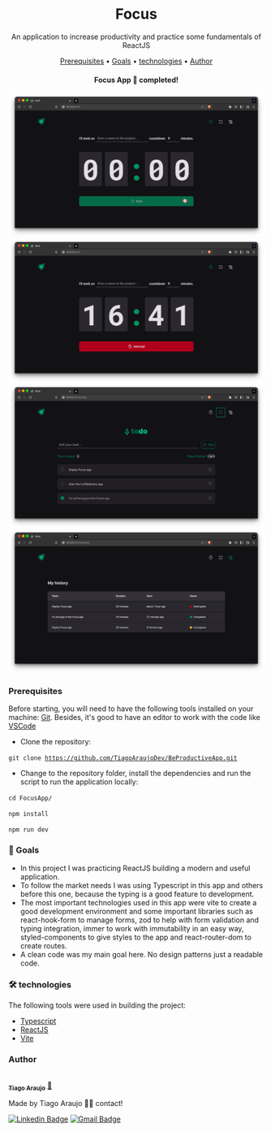 <h1 align="center">Focus</h1>
<p align="center">An application to increase productivity and practice some fundamentals of ReactJS</p>

<p align="center">
 <a href="#pre-requisitos">Prerequisites</a> •
 <a href="#objetivo">Goals</a> •
 <a href="#tecnologias">technologies</a> • 
 <a href="#autor">Author</a>
</p>
<h4 align="center"> 
    Focus App 🚀 completed!
</h4>

<img src="./public/project_screenshots/pic_1.png">

<img src="./public/project_screenshots/pic_2.png">

<img src="./public/project_screenshots/pic_3.png">

<img src="./public/project_screenshots/pic_4.png">

<h3 id="pre-requisitos">Prerequisites</h3>

Before starting, you will need to have the following tools installed on your machine:
[Git](https://git-scm.com).
Besides, it's good to have an editor to work with the code like [VSCode](https://code.visualstudio.com/)

- Clone the repository:

<code>git clone https://github.com/TiagoAraujoDev/BeProductiveApp.git</code>

- Change to the repository folder, install the dependencies and run the script to run the application locally:

<code>cd FocusApp/</code>

<code>npm install</code>

<code>npm run dev</code>

<h3 id="objetivo">🎯 Goals</h3>

- In this project I was practicing ReactJS building a modern and useful application.
- To follow the market needs I was using Typescript in this app and others before this one, because the typing is a good feature to development.
- The most important technologies used in this app were vite to create a good development environment and some important libraries such as react-hook-form to manage forms, zod to help with form validation and typing integration, immer to work with immutability in an easy way, styled-components to give styles to the app and react-router-dom to create routes.
- A clean code was my main goal here. No design patterns just a readable code.
 
<h3 id="tecnologias">🛠 technologies</h3>

The following tools were used in building the project:

- [Typescript](https://www.javascript.com/)
- [ReactJS](https://www.reactjs.org/)
- [Vite](https://vitejs.dev/)

<h3 id="autor">Author</h3>


<a href="https://www.linkedin.com/in/tiago-muniz-de-araujo-2b5b8a89/">
 <img style="border-radius: 50%;" src="https://avatars.githubusercontent.com/u/102497603?s=400&u=36ca4d7e208862291ff6e3cdbdfb76d5a4d2b0fc&v=4" width="100px;" alt=""/>
 <br />
 <sub><b>Tiago Araujo</b></sub></a> <a href="https://app.rocketseat.com.br/me/tiago-muniz-de-araujo-01020" title="Rocketseat">🚀</a>


Made by Tiago Araujo 👋🏽 contact!

[![Linkedin Badge](https://img.shields.io/badge/-Tiago-blue?style=flat-square&logo=Linkedin&logoColor=white&link=https://www.linkedin.com/in/tiago-muniz-de-araujo-2b5b8a89/)](https://www.linkedin.com/in/tiago-muniz-de-araujo-2b5b8a89/) 
[![Gmail Badge](https://img.shields.io/badge/-tiagomuniz130@gmail.com-c14438?style=flat-square&logo=Gmail&logoColor=white&link=mailto:tiagomuniz130@gmail.com)](mailto:tiagomuniz130@gmail.com)

